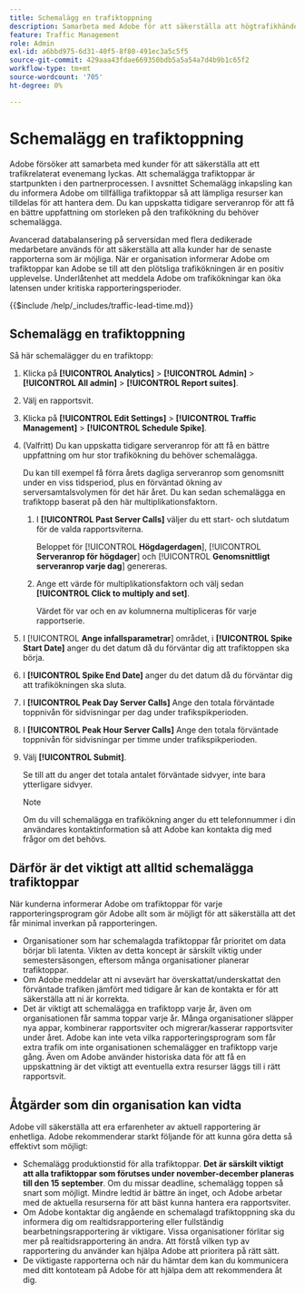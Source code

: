 ```yaml
---
title: Schemalägg en trafiktoppning
description: Samarbeta med Adobe för att säkerställa att högtrafikhändelser inte får någon fördröjning.
feature: Traffic Management
role: Admin
exl-id: a6bbd975-6d31-40f5-8f80-491ec3a5c5f5
source-git-commit: 429aaa43fdae669350bdb5a5a54a7d4b9b1c65f2
workflow-type: tm+mt
source-wordcount: '705'
ht-degree: 0%

---
```


# Schemalägg en trafiktoppning

Adobe försöker att samarbeta med kunder för att säkerställa att ett trafikrelaterat evenemang lyckas. Att schemalägga trafiktoppar är startpunkten i den partnerprocessen. I avsnittet Schemalägg inkapsling kan du informera Adobe om tillfälliga trafiktoppar så att lämpliga resurser kan tilldelas för att hantera dem. Du kan uppskatta tidigare serveranrop för att få en bättre uppfattning om storleken på den trafikökning du behöver schemalägga.

Avancerad databalansering på serversidan med flera dedikerade medarbetare används för att säkerställa att alla kunder har de senaste rapporterna som är möjliga. När er organisation informerar Adobe om trafiktoppar kan Adobe se till att den plötsliga trafikökningen är en positiv upplevelse. Underlåtenhet att meddela Adobe om trafikökningar kan öka latensen under kritiska rapporteringsperioder.

{{$include /help/_includes/traffic-lead-time.md}}

## Schemalägg en trafiktoppning

Så här schemalägger du en trafiktopp:

1. Klicka på **[!UICONTROL Analytics]** > **[!UICONTROL Admin]** > **[!UICONTROL All admin]** > **[!UICONTROL Report suites]**.
1. Välj en rapportsvit.
1. Klicka på **[!UICONTROL Edit Settings]** > **[!UICONTROL Traffic Management]** > **[!UICONTROL Schedule Spike]**.
1. (Valfritt) Du kan uppskatta tidigare serveranrop för att få en bättre uppfattning om hur stor trafikökning du behöver schemalägga.

   Du kan till exempel få förra årets dagliga serveranrop som genomsnitt under en viss tidsperiod, plus en förväntad ökning av serversamtalsvolymen för det här året. Du kan sedan schemalägga en trafiktopp baserat på den här multiplikationsfaktorn.

   1. I **[!UICONTROL Past Server Calls]** väljer du ett start- och slutdatum för de valda rapportsviterna.

      Beloppet för [!UICONTROL **Högdagerdagen**], [!UICONTROL **Serveranrop för högdager**] och [!UICONTROL **Genomsnittligt serveranrop varje dag**] genereras.

   1. Ange ett värde för multiplikationsfaktorn och välj sedan **[!UICONTROL Click to multiply and set]**.

      Värdet för var och en av kolumnerna multipliceras för varje rapportserie.
1. I [!UICONTROL **Ange infallsparametrar**] området, i **[!UICONTROL Spike Start Date]** anger du det datum då du förväntar dig att trafiktoppen ska börja.
1. I **[!UICONTROL Spike End Date]** anger du det datum då du förväntar dig att trafikökningen ska sluta.
1. I **[!UICONTROL Peak Day Server Calls]** Ange den totala förväntade toppnivån för sidvisningar per dag under trafikspikperioden.
1. I **[!UICONTROL Peak Hour Server Calls]** Ange den totala förväntade toppnivån för sidvisningar per timme under trafikspikperioden.
1. Välj **[!UICONTROL Submit]**.

   Se till att du anger det totala antalet förväntade sidvyer, inte bara ytterligare sidvyer.

   >[!NOTE]
   >
   >Om du vill schemalägga en trafikökning anger du ett telefonnummer i din användares kontaktinformation så att Adobe kan kontakta dig med frågor om det behövs.

## Därför är det viktigt att alltid schemalägga trafiktoppar

När kunderna informerar Adobe om trafiktoppar för varje rapporteringsprogram gör Adobe allt som är möjligt för att säkerställa att det får minimal inverkan på rapporteringen.

* Organisationer som har schemalagda trafiktoppar får prioritet om data börjar bli latenta. Vikten av detta koncept är särskilt viktig under semestersäsongen, eftersom många organisationer planerar trafiktoppar.
* Om Adobe meddelar att ni avsevärt har överskattat/underskattat den förväntade trafiken jämfört med tidigare år kan de kontakta er för att säkerställa att ni är korrekta.
* Det är viktigt att schemalägga en trafiktopp varje år, även om organisationen får samma toppar varje år. Många organisationer släpper nya appar, kombinerar rapportsviter och migrerar/kasserar rapportsviter under året. Adobe kan inte veta vilka rapporteringsprogram som får extra trafik om inte organisationen schemalägger en trafiktopp varje gång. Även om Adobe använder historiska data för att få en uppskattning är det viktigt att eventuella extra resurser läggs till i rätt rapportsvit.

## Åtgärder som din organisation kan vidta

Adobe vill säkerställa att era erfarenheter av aktuell rapportering är enhetliga. Adobe rekommenderar starkt följande för att kunna göra detta så effektivt som möjligt:

* Schemalägg produktionstid för alla trafiktoppar. **Det är särskilt viktigt att alla trafiktoppar som förutses under november-december planeras till den 15 september**. Om du missar deadline, schemalägg toppen så snart som möjligt. Mindre ledtid är bättre än inget, och Adobe arbetar med de aktuella resurserna för att bäst kunna hantera era rapportsviter.
* Om Adobe kontaktar dig angående en schemalagd trafiktoppning ska du informera dig om realtidsrapportering eller fullständig bearbetningsrapportering är viktigare. Vissa organisationer förlitar sig mer på realtidsrapportering än andra. Att förstå vilken typ av rapportering du använder kan hjälpa Adobe att prioritera på rätt sätt.
* De viktigaste rapporterna och när du hämtar dem kan du kommunicera med ditt kontoteam på Adobe för att hjälpa dem att rekommendera åt dig.
